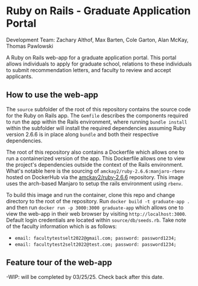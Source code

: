 # Ruby on Rails - Graduate Application Portal

Development Team: Zachary Althof, Max Barten, Cole Garton, Alan McKay, Thomas Pawlowski

A Ruby on Rails web-app for a graduate application portal. This portal allows individuals to apply for graduate school, relations to these individuals to submit recommendation letters, and faculty to review and accept applicants.

## How to use the web-app

The `source` subfolder of the root of this repository contains the source code for the Ruby on Rails app. The `Gemfile` describes the components required to run the app within the Rails environment, where running `bundle install` within the subfolder will install the required dependencies assuming
Ruby version 2.6.6 is in place along `bundle` and both their respective dependencies.

The root of this repository also contains a Dockerfile which allows one to run a containerized version of the app. This Dockerfile allows one to view the project's dependencies outside the context of the Rails environment. What's notable here is the sourcing of `amckay2/ruby-2.6.6:manjaro-rbenv` hosted on DockerHub via the [amckay2/ruby-2.6.6](https://hub.docker.com/r/amckay2/ruby-2.6.6) repository. This image uses the arch-based Manjaro to setup the rails environment using `rbenv`.

To build this image and run the container, clone this repo and change directory to the root of the repository. Run `docker build -t graduate-app .` and then run `docker run -p 3000:3000 graduate-app` which allows one to view the web-app in their web browser by visiting `http://localhost:3000`. Default login credentials are located within `source/db/seeds.rb`. Take note of the faculty information which is as follows:

- `email: facultytestselt2022@gmail.com; password: password1234;`
- `email: facultytest2selt2022@test.com; password: password1234;`

## Feature tour of the web-app

\-WIP: will be completed by 03/25/25. Check back after this date.
